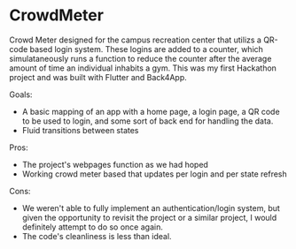 # CrowdMeter
Crowd Meter designed for the campus recreation center that utilizs a QR-code based login system. These logins are added to a counter, which simulataneously runs a function to reduce the counter after the average amount of time an individual inhabits a gym. This was my first Hackathon project and was built with Flutter and Back4App.

Goals:
- A basic mapping of an app with a home page, a login page, a QR code to be used to login, and some sort of back end for handling the data.
- Fluid transitions between states

Pros:
- The project's webpages function as we had hoped
- Working crowd meter based that updates per login and per state refresh

Cons:
- We weren't able to fully implement an authentication/login system, but given the opportunity to revisit the project or a similar project, I would definitely attempt to do so once again.
- The code's cleanliness is less than ideal.
